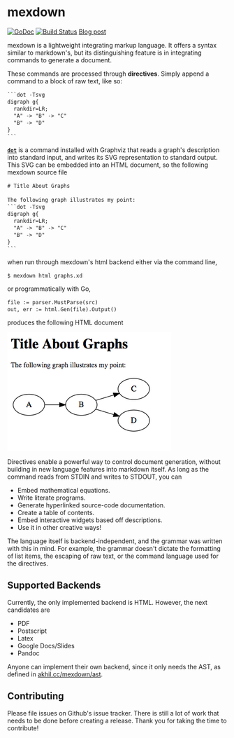# mexdown

[![GoDoc](https://godoc.org/akhil.cc/mexdown?status.svg)](https://godoc.org/akhil.cc/mexdown)
[![Build Status](https://travis-ci.org/smasher164/mexdown.svg?branch=master)](https://travis-ci.org/smasher164/mexdown)
[Blog post](https://www.blog.akhil.cc/mexdown)

mexdown is a lightweight integrating markup language. It offers a syntax similar to markdown's, but its distinguishing feature is in integrating commands to generate a document.

These commands are processed through **directives**. Simply append a command to a block of raw text, like so:

````
```dot -Tsvg
digraph g{
  rankdir=LR;
  "A" -> "B" -> "C"
  "B" -> "D"
}
```
````

[**`dot`**](https://www.graphviz.org/doc/info/command.html) is a command installed with Graphviz that reads a graph's description into standard input, and writes its SVG representation to standard output. This SVG can be embedded into an HTML document, so the following mexdown source file

````
# Title About Graphs

The following graph illustrates my point:
```dot -Tsvg
digraph g{
  rankdir=LR;
  "A" -> "B" -> "C"
  "B" -> "D"
}
```
````

when run through mexdown's html backend either via the command line,

```
$ mexdown html graphs.xd
```

or programmatically with Go,

```
file := parser.MustParse(src)
out, err := html.Gen(file).Output()
```

produces the following HTML document

![A graph embedded in an HTML document](doc/mexdown_graph_example.png "Graph Example")

Directives enable a powerful way to control document generation, without building in new language features into markdown itself. As long as the command reads from STDIN and writes to STDOUT, you can
- Embed mathematical equations.
- Write literate programs.
- Generate hyperlinked source-code documentation.
- Create a table of contents.
- Embed interactive widgets based off descriptions.
- Use it in other creative ways!

The language itself is backend-independent, and the grammar was written with this in mind. For example, the grammar doesn't dictate the formatting of list items, the escaping of raw text, or the command language used for the directives.

## Supported Backends

Currently, the only implemented backend is HTML. However, the next candidates are
- PDF
- Postscript
- Latex
- Google Docs/Slides
- Pandoc

Anyone can implement their own backend, since it only needs the AST, as defined in [akhil.cc/mexdown/ast](https://akhil.cc/mexdown/ast).

## Contributing
Please file issues on Github's issue tracker. There is still a lot of work that needs to be done before creating a release. Thank you for taking the time to contribute!